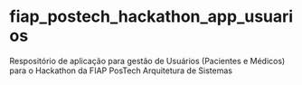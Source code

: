 # fiap_postech_hackathon_app_usuarios
Respositório de aplicação para gestão de Usuários (Pacientes e Médicos) para o Hackathon da FIAP PosTech Arquitetura de Sistemas
